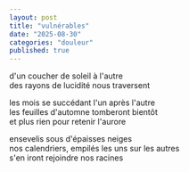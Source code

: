 ```yaml
---
layout: post
title: "vulnérables"
date: "2025-08-30"
categories: "douleur"
published: true
---
```


d'un coucher de soleil à l'autre  
des rayons de lucidité nous traversent  

les mois se succédant l'un après l'autre  
les feuilles d'automne tomberont bientôt  
et plus rien pour retenir l'aurore  

ensevelis sous d'épaisses neiges  
nos calendriers, empilés les uns sur les autres  
s'en iront rejoindre nos racines  
